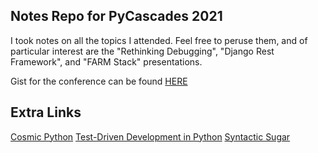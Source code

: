 ## Notes Repo for PyCascades 2021
I took notes on all the topics I attended. Feel free to peruse them, and of particular interest are the "Rethinking Debugging", "Django Rest Framework", and "FARM Stack" presentations. 

Gist for the conference can be found [HERE](https://gist.github.com/foosel/8f7d34bea233d10b364f6628e2fdc5b1)

## Extra Links
[Cosmic Python](http://www.cosmicpython.com/)
[Test-Driven Development in Python](https://www.obeythetestinggoat.com/)
[Syntactic Sugar](https://snarky.ca/tag/syntactic-sugar/)
